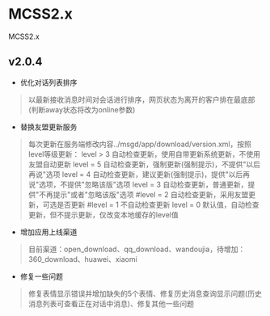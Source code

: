 # MCSS2.x
MCSS2.x

## v2.0.4
* 优化对话列表排序
> 以最新接收消息时间对会话进行排序，网页状态为离开的客户排在最底部(判断away状态将改为online参数)
* 替换友盟更新服务
> 每次更新在服务端修改内容../msgd/app/download/version.xml，按照level等级更新：
	level > 3 自动检查更新，使用自带更新系统更新，不使用友盟自动更新
	level = 5 自动检查更新，强制更新(强制提示)，不提供"以后再说"选项
	level = 4 自动检查更新，建议更新(强制提示)，提供"以后再说"选项，不提供"忽略该版"选项
	level = 3 自动检查更新，普通更新，提供"不再提示"或者"忽略该版"选项
	#level = 2 自动检查更新，采用友盟更新，可选是否更新
	#level = 1 不自动检查更新
	level = 0 默认值，自动检查更新，但不提示更新，仅改变本地缓存的level值
* 增加应用上线渠道
> 目前渠道：open_download、qq_download、wandoujia，待增加：360_download、huawei、xiaomi
* 修复一些问题
> 修复表情显示错误并增加缺失的5个表情、修复历史消息查询显示问题(历史消息列表可查看正在对话中消息)、修复其他一些问题

